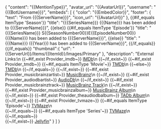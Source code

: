 {
    "content": "{{MentionType}}",
    "avatar_url": "{{AvatarUrl}}",
    "username": "{{{BotUsername}}}",
    "embeds": [
        {
            "color": "{{EmbedColor}}",
            "footer": {
                "text": "From {{{ServerName}}}",
                "icon_url": "{{AvatarUrl}}"
            },
            {{#if_equals ItemType 'Season'}}
                "title": "{{{SeriesName}}} {{{Name}}} has been added to {{{ServerName}}}",
            {{else}}
                {{#if_equals ItemType 'Episode'}}
                    "title": "{{{SeriesName}}} S{{SeasonNumber00}}E{{EpisodeNumber00}} {{{Name}}} has been added to {{{ServerName}}}",
                {{else}}
                    "title": "{{{Name}}} ({{Year}}) has been added to {{{ServerName}}}",
                {{/if_equals}}
            {{/if_equals}}
            "thumbnail":{
                "url": "{{ServerUrl}}/Items/{{ItemId}}/Images/Primary"
            },
            "description": "External Links:\n
            {{~#if_exist Provider_imdb~}}
            [IMDb](https://www.imdb.com/title/{{Provider_imdb}}/)\n
            {{~/if_exist~}}
            {{~#if_exist Provider_tmdb~}}
                {{~#if_equals ItemType 'Movie'~}}
                    [TMDb](https://www.themoviedb.org/movie/{{Provider_tmdb}})\n
                {{~else~}}
                    [TMDb](https://www.themoviedb.org/tv/{{Provider_tmdb}})\n
                {{~/if_equals~}}
            {{~/if_exist~}}
            {{~#if_exist Provider_musicbrainzartist~}}
                [MusicBrainz](https://musicbrainz.org/artist/{{Provider_musicbrainzartist}})\n
            {{~/if_exist~}}
            {{~#if_exist Provider_audiodbartist~}}
                [AudioDb](https://theaudiodb.com/artist/{{Provider_audiodbartist}})\n
            {{~/if_exist~}}
            {{~#if_exist Provider_musicbrainztrack~}}
                [MusicBrainz Track](https://musicbrainz.org/track/{{Provider_musicbrainztrack}})\n
            {{~/if_exist~}}
            {{~#if_exist Provider_musicbrainzalbum~}}
                [MusicBrainz Album](https://musicbrainz.org/release/{{Provider_musicbrainzalbum}})\n
            {{~/if_exist~}}
            {{~#if_exist Provider_theaudiodbalbum~}}
                [TADb Album](https://theaudiodb.com/album/{{Provider_theaudiodbalbum}})\n
            {{~/if_exist~}}
            {{~#if_exist Provider_tvmaze~}}
                {{~#if_equals ItemType 'Episode'~}}
                    [TVMaze](https://www.tvmaze.com/episodes/{{Provider_tvmaze}})\n    
                {{~/if_equals~}}
                {{~#if_equals ItemType 'Series'~}}
                    [TVMaze](https://www.tvmaze.com/shows/{{Provider_tvmaze}})\n
                {{~/if_equals~}}                
            {{~/if_exist~}}
            [Jellyfin]({{ServerUrl}}/web/index.html#!/details?id={{ItemId}}&serverId={{ServerId}})"
        }
    ]
}